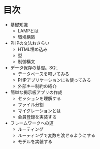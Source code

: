 # 目次

- 基礎知識
  - LAMPとは
  - 環境構築
- PHPの文法おさらい
  - HTML埋め込み
  - 型
  - 制御構文
- データ保存の基礎。SQL
  - データベースを叩いてみる
  - PHPアプリケーションにも使ってみる
  - 外部キー制約の紹介
- 簡単な掲示板アプリの作成
  - セッションを理解する
  - ファイル分割
  - マイグレーションとは
  - 会員登録を実装する
- フレームワークへの道
  - ルーティング
  - ルーティングで変数を渡せるようにする
  - モデルを実装する
